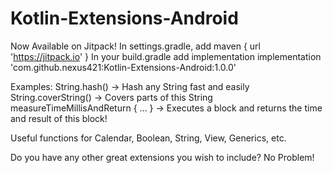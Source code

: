# Kotlin-Extensions-Android

Now Available on Jitpack!
In settings.gradle, add maven { url 'https://jitpack.io' } 
In your build.gradle add implementation implementation 'com.github.nexus421:Kotlin-Extensions-Android:1.0.0'

Examples:
String.hash() -> Hash any String fast and easily
String.coverString() -> Covers parts of this String
measureTimeMillisAndReturn { ... } -> Executes a block and returns the time and result of this block!

Useful functions for Calendar, Boolean, String, View, Generics, etc.

Do you have any other great extensions you wish to include? No Problem! 

